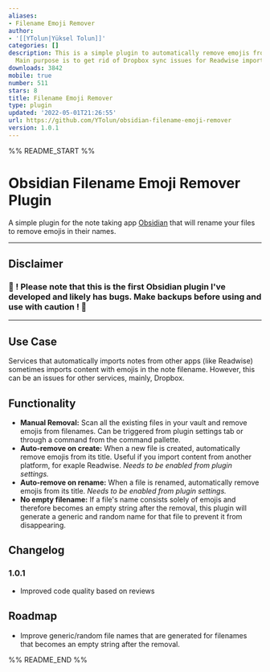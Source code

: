 ```yaml
---
aliases:
- Filename Emoji Remover
author:
- '[[YTolun|Yüksel Tolun]]'
categories: []
description: This is a simple plugin to automatically remove emojis from filenames.
  Main purpose is to get rid of Dropbox sync issues for Readwise imported content.
downloads: 3842
mobile: true
number: 511
stars: 8
title: Filename Emoji Remover
type: plugin
updated: '2022-05-01T21:26:55'
url: https://github.com/YTolun/obsidian-filename-emoji-remover
version: 1.0.1
---
```


%% README_START %%

# Obsidian Filename Emoji Remover Plugin

A simple plugin for the note taking app [Obsidian](https://obsidian.md) that will rename your files to remove emojis in their names.

---

## Disclaimer

### 🔴 ! Please note that this is the first Obsidian plugin I've developed and likely has bugs. Make backups before using and use with caution ! 🔴

---

## Use Case

Services that automatically imports notes from other apps (like Readwise) sometimes imports content with emojis in the note filename. However, this can be an issues for other services, mainly, Dropbox.

## Functionality

-   **Manual Removal:** Scan all the existing files in your vault and remove emojis from filenames. Can be triggered from plugin settings tab or through a command from the command pallette.
-   **Auto-remove on create:** When a new file is created, automatically remove emojis from its title. Useful if you import content from another platform, for exaple Readwise. _Needs to be enabled from plugin settings._
-   **Auto-remove on rename:** When a file is renamed, automatically remove emojis from its title. _Needs to be enabled from plugin settings._
-   **No empty filename:** If a file's name consists solely of emojis and therefore becomes an empty string after the removal, this plugin will generate a generic and random name for that file to prevent it from disappearing.

## Changelog

### 1.0.1

-   Improved code quality based on reviews

## Roadmap

-   Improve generic/random file names that are generated for filenames that becomes an empty string after the removal.


%% README_END %%